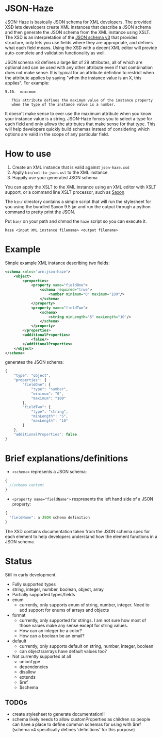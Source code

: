 JSON-Haze
===============

JSON-Haze is basically JSON schema for XML developers. The provided XSD lets 
developers create XML instances that describe a JSON schema and then generate
the JSON schema from the XML instance using XSLT. The XSD is an interpretation
of the [JSON schema v3](http://tools.ietf.org/html/draft-zyp-json-schema-03)
that provides structure, only lets you use fields where they are appropriate,
and defines what each field means. Using the XSD with a decent XML editor will
provide auto-complete and validation functionality as well.

JSON schema v3 defines a large list of 29 attributes, all of which are optional
and can be used with any other attribute even if that combination does not make
sense. It is typical for an attribute defintion to restrict when the attribute
applies by saying "when the instance value is an X, this applies". For example:

```
5.10.  maximum

   This attribute defines the maximum value of the instance property
   when the type of the instance value is a number.
```

It doesn't make sense to ever use the maximum attribute when you know your
instance value is a string. JSON-Haze forces you to select a type for each field
and only allows the attributes that make sense for that type. This will help
developers quickly build schemas instead of considering which options are
valid in the scope of any particular field.

# How to use
1. Create an XML instance that is valid against `json-haze.xsd`
2. Apply `bin/xml-to-json.xsl` to the XML instance
3. Happily use your generated JSON schema

You can apply the XSLT to the XML instance using an XML editor with XSLT support,
or a command line XSLT processor, such as
[Saxon](http://sourceforge.net/projects/saxon/files/Saxon-HE/).

The `bin/` directory contains a simple script that will run the stylesheet
for you using the bundled Saxon 9.5 jar and run the output through a python
command to pretty print the JSON.

Put `bin/` on your path and chmod the `haze` script so you can execute it.

`haze <input XML instance filename> <output filename>`

# Example
Simple example XML instance describing two fields:
```xml
<schema xmlns="urn:json-haze">
	<object>
		<properties>
			<property name="fieldOne">
				<schema required="true">
					<number minimum="0" maximum="100"/>
				</schema>
			</property>
			<property name="fieldTwo">
				<schema>
					<string minLength="5" maxLength="10"/>
				</schema>
			</property>
		</properties>
		<additionalProperties>
			<false/>
		</additionalProperties>
	</object>
</schema>
```

generates the JSON schema:

```javascript
{
    "type": "object",
    "properties": {
        "fieldOne": {
            "type": "number",
            "minimum": "0",
            "maximum": "100"
        },
        "fieldTwo": {
            "type": "string",
            "minLength": "5",
            "maxLength": "10"
        }
    },
    "additionalProperties": false
}
```

# Brief explanations/definitions
* `<schema>` represents a JSON schema:

```javascript
{
  //schema content
}
```

* `<property name="fieldName">` respresents the left hand side of a JSON property:

```javascript
{
  "fieldName": a JSON schema definition
}
```

The XSD contains documentation taken from the JSON schema spec for each element
to help developers understand how the element functions in a JSON schema.

# Status
Still in early development.

* Fully supported types
 * string, integer, number, boolean, object, array
* Partially supported types/fields
 * enum
      * currently, only supports enum of string, number, integer. Need to add support
 for enums of arrays and objects
 * format
     * currently, only supported for strings. I am not sure how most of
 those values make any sense except for string values. 
     * How can an integer be a color?
     * How can a boolean be an email?
 * default
     * currently, only supports default on string, number, integer, boolean
     * can objects/arrays have default values too? 
* Not currently supported at all
    * unionType
    * dependencies
    * disallow
    * extends
    * $ref
    * $schema 

## TODOs
* create stylesheet to generate documentation!!
* schema likely needs to allow customProperties as children
so people can have a place to define common schemas for using with $ref (schema v4 specifically defines 'definitions' for this purpose)
